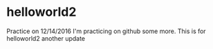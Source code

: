 # helloworld2
Practice on 12/14/2016
I'm practicing on github some more.  This is for helloworld2
another update
